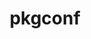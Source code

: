 ---
title: "pkgconf"
layout: cache
categories: [package, v0.19]
meta: {"versions": ["1.8.0"], "compilers": ["gcc@=11.1.0", "gcc@=7.3.1", "gcc@=7.5.0", "gcc@=8.4.0", "oneapi@=2022.1.0"], "oss": ["amzn2", "ubuntu18.04", "ubuntu20.04"], "platforms": ["linux"], "targets": ["aarch64", "neoverse_n1", "x86_64", "x86_64_v3"], "stacks": ["aws-ahug", "aws-ahug-aarch64", "aws-isc", "aws-isc-aarch64", "build_systems", "data-vis-sdk", "e4s", "e4s-oneapi", "ml-cpu", "ml-cuda", "ml-rocm", "radiuss", "radiuss-aws", "radiuss-aws-aarch64", "tutorial"], "num_specs": 7, "num_specs_by_stack": {"aws-isc-aarch64": 2, "radiuss-aws-aarch64": 2, "aws-ahug-aarch64": 2, "aws-ahug": 1, "ml-cpu": 1, "ml-rocm": 1, "radiuss-aws": 1, "aws-isc": 1, "ml-cuda": 1, "radiuss": 1, "build_systems": 1, "data-vis-sdk": 1, "tutorial": 2, "e4s": 1, "e4s-oneapi": 1}}
spec_details: [{"hash": "bdsi7pyo5cgmpliroozp2br6xhxmvpda", "compiler": "gcc@=7.3.1", "versions": ["1.8.0"], "os": "amzn2", "platform": "linux", "target": "aarch64", "variants": ["build_system=autotools"], "stacks": ["aws-isc-aarch64", "radiuss-aws-aarch64", "aws-ahug-aarch64"], "size": "-", "tarball": "https://binaries.spack.io/releases/v0.19/build_cache/linux-amzn2-aarch64/gcc-7.3.1/pkgconf-1.8.0/linux-amzn2-aarch64-gcc-7.3.1-pkgconf-1.8.0-bdsi7pyo5cgmpliroozp2br6xhxmvpda.spack"}, {"hash": "52wwhqsnjhkji4q64gexafwenmuqp2jq", "compiler": "gcc@=7.3.1", "versions": ["1.8.0"], "os": "amzn2", "platform": "linux", "target": "neoverse_n1", "variants": ["build_system=autotools"], "stacks": ["aws-isc-aarch64", "radiuss-aws-aarch64", "aws-ahug-aarch64"], "size": "-", "tarball": "https://binaries.spack.io/releases/v0.19/build_cache/linux-amzn2-neoverse_n1/gcc-7.3.1/pkgconf-1.8.0/linux-amzn2-neoverse_n1-gcc-7.3.1-pkgconf-1.8.0-52wwhqsnjhkji4q64gexafwenmuqp2jq.spack"}, {"hash": "spaxq5nnt3j6bmrmomeltufwucnudite", "compiler": "gcc@=7.3.1", "versions": ["1.8.0"], "os": "amzn2", "platform": "linux", "target": "x86_64_v3", "variants": ["build_system=autotools"], "stacks": ["aws-ahug", "ml-cpu", "ml-rocm", "radiuss-aws", "aws-isc", "ml-cuda"], "size": "-", "tarball": "https://binaries.spack.io/releases/v0.19/build_cache/linux-amzn2-x86_64_v3/gcc-7.3.1/pkgconf-1.8.0/linux-amzn2-x86_64_v3-gcc-7.3.1-pkgconf-1.8.0-spaxq5nnt3j6bmrmomeltufwucnudite.spack"}, {"hash": "k2lfw6fht6zvsfihvx3avihboi3uv455", "compiler": "gcc@=7.5.0", "versions": ["1.8.0"], "os": "ubuntu18.04", "platform": "linux", "target": "x86_64", "variants": ["build_system=autotools"], "stacks": ["radiuss", "build_systems", "data-vis-sdk", "tutorial"], "size": "-", "tarball": "https://binaries.spack.io/releases/v0.19/build_cache/linux-ubuntu18.04-x86_64/gcc-7.5.0/pkgconf-1.8.0/linux-ubuntu18.04-x86_64-gcc-7.5.0-pkgconf-1.8.0-k2lfw6fht6zvsfihvx3avihboi3uv455.spack"}, {"hash": "uorrjkfjncexfekwusnsnsskyyjsqlgv", "compiler": "gcc@=11.1.0", "versions": ["1.8.0"], "os": "ubuntu20.04", "platform": "linux", "target": "x86_64", "variants": ["build_system=autotools"], "stacks": ["e4s"], "size": "-", "tarball": "https://binaries.spack.io/releases/v0.19/build_cache/linux-ubuntu20.04-x86_64/gcc-11.1.0/pkgconf-1.8.0/linux-ubuntu20.04-x86_64-gcc-11.1.0-pkgconf-1.8.0-uorrjkfjncexfekwusnsnsskyyjsqlgv.spack"}, {"hash": "db44f6t42lbdqfklztgeegyqraop6n5i", "compiler": "gcc@=8.4.0", "versions": ["1.8.0"], "os": "ubuntu18.04", "platform": "linux", "target": "x86_64", "variants": ["build_system=autotools"], "stacks": ["tutorial"], "size": "-", "tarball": "https://binaries.spack.io/releases/v0.19/build_cache/linux-ubuntu18.04-x86_64/gcc-8.4.0/pkgconf-1.8.0/linux-ubuntu18.04-x86_64-gcc-8.4.0-pkgconf-1.8.0-db44f6t42lbdqfklztgeegyqraop6n5i.spack"}, {"hash": "h4oqkljedjvv7wnl4ajdifp37d5kruji", "compiler": "oneapi@=2022.1.0", "versions": ["1.8.0"], "os": "ubuntu20.04", "platform": "linux", "target": "x86_64", "variants": ["build_system=autotools"], "stacks": ["e4s-oneapi"], "size": "-", "tarball": "https://binaries.spack.io/releases/v0.19/build_cache/linux-ubuntu20.04-x86_64/oneapi-2022.1.0/pkgconf-1.8.0/linux-ubuntu20.04-x86_64-oneapi-2022.1.0-pkgconf-1.8.0-h4oqkljedjvv7wnl4ajdifp37d5kruji.spack"}]
---